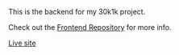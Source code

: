 This is the backend for my 30k1k project. 

Check out the [Frontend Repository](https://github.com/Diana-Deluvian/30k1k) for more info.

[Live site](https://30k1k.netlify.app)

